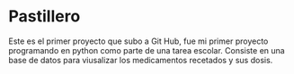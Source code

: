 # Pastillero
Este es el primer proyecto que subo a Git Hub, fue mi primer proyecto programando en python como parte de una tarea escolar. Consiste en una base de datos para viusalizar los medicamentos recetados y sus dosis.
